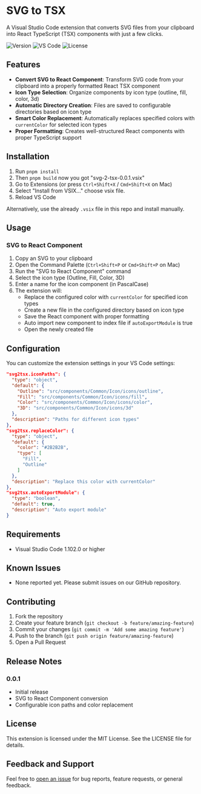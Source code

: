 # SVG to TSX

A Visual Studio Code extension that converts SVG files from your clipboard into React TypeScript (TSX) components with just a few clicks.

![Version](https://img.shields.io/badge/version-0.0.1-blue)
![VS Code](https://img.shields.io/badge/VS%20Code-^1.102.0-brightgreen)
![License](https://img.shields.io/badge/license-MIT-green)

## Features

- **Convert SVG to React Component**: Transform SVG code from your clipboard into a properly formatted React TSX component
- **Icon Type Selection**: Organize components by icon type (outline, fill, color, 3d)
- **Automatic Directory Creation**: Files are saved to configurable directories based on icon type
- **Smart Color Replacement**: Automatically replaces specified colors with `currentColor` for selected icon types
- **Proper Formatting**: Creates well-structured React components with proper TypeScript support

## Installation

1. Run `pnpm install`
2. Then `pnpm build` now you got "svg-2-tsx-0.0.1.vsix"
3. Go to Extensions (or press `Ctrl+Shift+X` / `Cmd+Shift+X` on Mac)
4. Select "Install from VSIX..." choose vsix file.
5. Reload VS Code

Alternatively, use the already `.vsix` file in this repo and install manually.

## Usage

### SVG to React Component

1. Copy an SVG to your clipboard
2. Open the Command Palette (`Ctrl+Shift+P` or `Cmd+Shift+P` on Mac)
3. Run the "SVG to React Component" command
4. Select the icon type (Outline, Fill, Color, 3D)
5. Enter a name for the icon component (in PascalCase)
6. The extension will:
   - Replace the configured color with `currentColor` for specified icon types
   - Create a new file in the configured directory based on icon type
   - Save the React component with proper formatting
   - Auto import new component to index file if `autoExportModule` is true
   - Open the newly created file

## Configuration

You can customize the extension settings in your VS Code settings:

```json
"svg2tsx.iconPaths": {
  "type": "object",
  "default": {
    "Outline": "src/components/Common/Icon/icons/outline",
    "Fill": "src/components/Common/Icon/icons/fill",
    "Color": "src/components/Common/Icon/icons/color",
    "3D": "src/components/Common/Icon/icons/3d"
  },
  "description": "Paths for different icon types"
},
"svg2tsx.replaceColor": {
  "type": "object",
  "default": {
    "color": "#2B2B2B",
    "type": [
      "Fill",
      "Outline"
    ]
  },
  "description": "Replace this color with currentColor"
},
"svg2tsx.autoExportModule": {
  "type": "boolean",
  "default": true,
  "description": "Auto export module"
}
```

## Requirements

- Visual Studio Code 1.102.0 or higher

## Known Issues

- None reported yet. Please submit issues on our GitHub repository.

## Contributing

1. Fork the repository
2. Create your feature branch (`git checkout -b feature/amazing-feature`)
3. Commit your changes (`git commit -m 'Add some amazing feature'`)
4. Push to the branch (`git push origin feature/amazing-feature`)
5. Open a Pull Request

## Release Notes

### 0.0.1

- Initial release
- SVG to React Component conversion
- Configurable icon paths and color replacement

## License

This extension is licensed under the MIT License. See the LICENSE file for details.

## Feedback and Support

Feel free to [open an issue](https://github.com/nnthanh01061999/svg-2-tsx/issues) for bug reports, feature requests, or general feedback.
